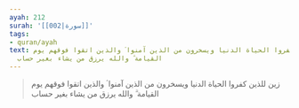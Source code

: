 ```yaml
---
ayah: 212
surah: '[[002|سورة]]'
tags:
- quran/ayah
text: زين للذين كفروا الحياة الدنيا ويسخرون من الذين آمنوا ۘ والذين اتقوا فوقهم يوم
  القيامة ۗ والله يرزق من يشاء بغير حساب
---
```

> زين للذين كفروا الحياة الدنيا ويسخرون من الذين آمنوا ۘ والذين اتقوا فوقهم يوم القيامة ۗ والله يرزق من يشاء بغير حساب
